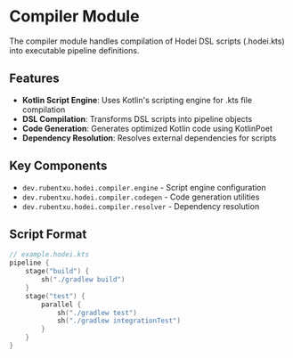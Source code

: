 # Compiler Module

The compiler module handles compilation of Hodei DSL scripts (.hodei.kts) into executable pipeline definitions.

## Features

- **Kotlin Script Engine**: Uses Kotlin's scripting engine for .kts file compilation
- **DSL Compilation**: Transforms DSL scripts into pipeline objects
- **Code Generation**: Generates optimized Kotlin code using KotlinPoet
- **Dependency Resolution**: Resolves external dependencies for scripts

## Key Components

- `dev.rubentxu.hodei.compiler.engine` - Script engine configuration
- `dev.rubentxu.hodei.compiler.codegen` - Code generation utilities
- `dev.rubentxu.hodei.compiler.resolver` - Dependency resolution

## Script Format

```kotlin
// example.hodei.kts
pipeline {
    stage("build") {
        sh("./gradlew build")
    }
    stage("test") {
        parallel {
            sh("./gradlew test")
            sh("./gradlew integrationTest")
        }
    }
}
```